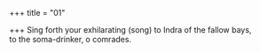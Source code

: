 +++
title = "01"

+++
Sing forth your exhilarating (song) to Indra of the fallow bays,  
to the soma-drinker, o comrades.  